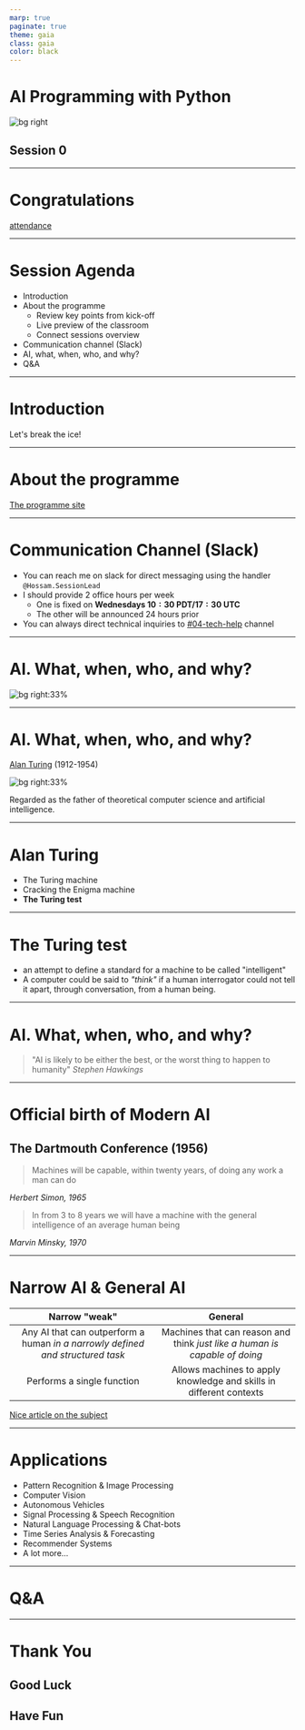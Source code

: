 ```yaml
---
marp: true
paginate: true
theme: gaia
class: gaia
color: black
---
```


<!--
_class:
  - gaia
  - lead
-->

# AI Programming with Python

![bg right](https://www.udacity.com/www-proxy/contentful/assets/2y9b3o528xhq/2dmDLmWvCncVHcQ6lz9u5v/9ebc8c914fcf0e8b546bce78133b2a4a/OpenGraph_Udacity_Logo_Update__1_.png)

## Session 0

---

<!--
_class:
  - gaia
  - lead
-->

# Congratulations <!-- fit -->

[attendance](https://forms.gle/2QveGzZEFGk1VJrE8)

---

# Session Agenda

- Introduction
- About the programme
  - Review key points from kick-off
  - Live preview of the classroom
  - Connect sessions overview
- Communication channel (Slack)
- AI, what, when, who, and why?
- Q&A

---

# Introduction

Let's break the ice!

<!--
state the name, preferred pronouns
brief about background & experience
brief about ambitions & aspirations
optional fun piece of information
-->

---

# About the programme

[The programme site](https://sites.google.com/udacity.com/aws-aiml-summer22/home?authuser=0)

---

# Communication Channel (Slack)

- You can reach me on slack for direct messaging using the handler `@Hossam.SessionLead`
- I should provide $2$ office hours per week
  - One is fixed on **Wednesdays $10:30$ PDT/$17:30$ UTC**
  - The other will be announced $24$ hours prior
- You can always direct technical inquiries to [#04-tech-help](https://awsaiml-sum22.slack.com/archives/C03RDHSES1W) channel

---

# AI. What, when, who, and why?

![bg right:33%](https://upload.wikimedia.org/wikipedia/commons/thumb/a/a1/Alan_Turing_Aged_16.jpg/330px-Alan_Turing_Aged_16.jpg)

---

# AI. What, when, who, and why?

[Alan Turing](https://en.wikipedia.org/wiki/Alan_Turing) (1912-1954)

![bg right:33%](https://upload.wikimedia.org/wikipedia/commons/thumb/a/a1/Alan_Turing_Aged_16.jpg/330px-Alan_Turing_Aged_16.jpg)

Regarded as the father of theoretical computer science and artificial intelligence.

---

# Alan Turing

- The Turing machine
- Cracking the Enigma machine
- **The Turing test**

---

# The Turing test

- an attempt to define a standard for a machine to be called "intelligent"
- A computer could be said to *"think"* if a human interrogator could not tell it apart, through conversation, from a human being.

---

# AI. What, when, who, and why?

> "AI is likely to be either the best, or the worst thing to happen to humanity"
*Stephen Hawkings*

---

# Official birth of Modern AI

## The Dartmouth Conference (1956)

> Machines will be capable, within twenty years, of doing any work a man can do

*Herbert Simon, 1965*

> In from 3 to 8 years we will have a machine with the general
intelligence of an average human being

*Marvin Minsky, 1970*

---

# Narrow AI & General AI

| Narrow "weak" | General |
| :-: | :-: |
| Any AI that can outperform a human *in a narrowly defined and structured task* | Machines that can reason and think *just like a human is capable of doing* |
| Performs a single function | Allows machines to apply knowledge and skills in different contexts |

[Nice article on the subject](https://levity.ai/blog/general-ai-vs-narrow-ai)

---

# Applications

- Pattern Recognition & Image Processing
- Computer Vision
- Autonomous Vehicles
- Signal Processing & Speech Recognition
- Natural Language Processing & Chat-bots
- Time Series Analysis & Forecasting
- Recommender Systems
- A lot more...

---

<!--
_class:
  - gaia
  - lead
-->

# Q&A <!-- fit -->

---

<!--
_class:
  - gaia
  - lead
 -->

# Thank You

## Good Luck

## Have Fun
